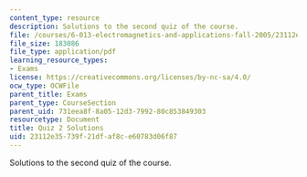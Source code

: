```yaml
---
content_type: resource
description: Solutions to the second quiz of the course.
file: /courses/6-013-electromagnetics-and-applications-fall-2005/23112e35739f21dfaf8ce60783d06f87_q2_solution.pdf
file_size: 183086
file_type: application/pdf
learning_resource_types:
- Exams
license: https://creativecommons.org/licenses/by-nc-sa/4.0/
ocw_type: OCWFile
parent_title: Exams
parent_type: CourseSection
parent_uid: 731eea8f-8a05-12d3-7992-80c853849303
resourcetype: Document
title: Quiz 2 Solutions
uid: 23112e35-739f-21df-af8c-e60783d06f87
---
```

Solutions to the second quiz of the course.